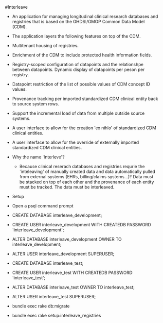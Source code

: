 #Interleave

* An application for managing longitudinal clinical research databases and registries that is based on the OHDSI/OMOP Common Data Model (CDM).
* The application layers the following features on top of the CDM.
 * Multitenant housing of registries.
 * Enrichment of the CDM to include protected health information fields.
 * Registry-scoped configuration of datapoints and the relationshpe between datapoints.  Dynamic display of datapoints per peson per registry.
 * Datapoint restriction of the list of possible values of CDM concept ID values.
 * Provenance tracking per imported standardized CDM clinical entity back to source system rows.
 * Support the incremental load of data from multiple outside source systems.
 * A user interface to allow for the creation 'ex nihlo' of standardized CDM clinical entities.
 * A user interface to allow for the override of externally imported standardized CDM clinical entities.

* Why the name 'Interleve'?
  * Because clinical reserach databases and registries requrie the 'inteleaving' of manually created data and data automatically pulled from external systems (EHRs, billing/claims systems...)?  Data must be stacked on top of each other and the provenance of each entity must be tracked.  The data must be interleaved.

* Setup
 * Open a psql command prompt
 * CREATE DATABASE interleave_development;
 * CREATE USER interleave_development WITH CREATEDB PASSWORD 'interleave_development';
 * ALTER DATABASE interleave_development OWNER TO interleave_development;
 * ALTER USER interleave_development SUPERUSER;
 * CREATE DATABASE interleave_test;
 * CREATE USER interleave_test WITH CREATEDB PASSWORD 'interleave_test';
 * ALTER DATABASE interleave_test OWNER TO interleave_test;
 * ALTER USER interleave_test SUPERUSER;
 * bundle exec rake db:migrate
 * bundle exec rake setup:interleave_registries